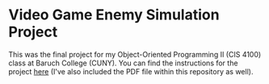 # Video Game Enemy Simulation Project
This was the final project for my Object-Oriented Programming II (CIS 4100) class at Baruch College (CUNY). You can find the instructions for the project [here](https://github.com/WengsingVWong/Video-Game-Enemy-Simulation-Project/Final%20Project_Fall20) (I've also included the PDF file within this repository as well).
